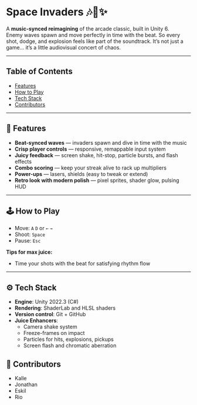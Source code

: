 # Space Invaders 🎶👾✨

A **music-synced reimagining** of the arcade classic, built in Unity 6.  
Enemy waves spawn and move perfectly in time with the beat.
So every shot, dodge, and explosion feels like part of the soundtrack. 
It’s not just a game… it’s a little audiovisual concert of chaos.

---

## Table of Contents

- [Features](#features)
- [How to Play](#how-to-play)
- [Tech Stack](#tech-stack)
- [Contributors](#contributors)

---

## 🚀 Features

- **Beat-synced waves** — invaders spawn and dive in time with the music  
- **Crisp player controls** — responsive, remappable input system  
- **Juicy feedback** — screen shake, hit-stop, particle bursts, and flash effects  
- **Combo scoring** — keep your streak alive to rack up multipliers  
- **Power-ups** — lasers, shields (easy to tweak or extend)  
- **Retro look with modern polish** — pixel sprites, shader glow, pulsing HUD  

---

## 🕹️ How to Play

- Move: `A` `D` or `←` `→`  
- Shoot: `Space`  
- Pause: `Esc`

**Tips for max juice:**
- Time your shots with the beat for satisfying rhythm flow

---

## ⚙️ Tech Stack

- **Engine**: Unity 2022.3 (C#)  
- **Rendering**: ShaderLab and HLSL shaders  
- **Version control**: Git + GitHub
- **Juice Enhancers**:  
  - Camera shake system  
  - Freeze-frames on impact  
  - Particles for hits, explosions, pickups  
  - Screen flash and chromatic aberration  

## 👥 Contributors

- Kalle  
- Jonathan  
- Eskil  
- Rio  
